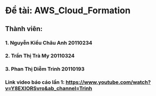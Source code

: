 # Đề tài: AWS_Cloud_Formation
## Thành viên:
### 1. Nguyễn Kiều Châu Anh 20110234
### 2. Trần Thị Trà My 20110324
### 3. Phan Thị Diễm Trinh 20110193
### Link video báo cáo lần 1: https://www.youtube.com/watch?v=Y8EXIORSvro&ab_channel=Trinh 
